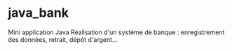 # java_bank

Mini application Java
Réalisation d'un système de banque :
enregistrement des données, retrait, dépôt d'argent...
